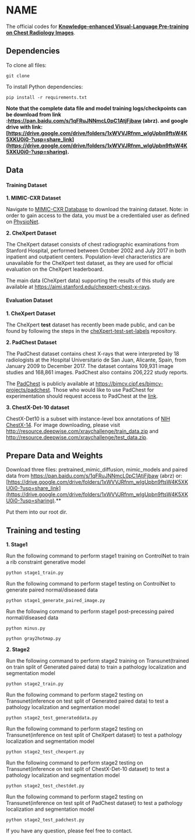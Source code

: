 # NAME
The official codes for [**Knowledge-enhanced Visual-Language Pre-training on Chest Radiology Images**](https://arxiv.org/pdf/2302.14042.pdf).

## Dependencies

To clone all files:

```
git clone 
```

To install Python dependencies:

```
pip install -r requirements.txt
```

**Note that the complete data file and model training logs/checkpoints can be download from link :https://pan.baidu.com/s/1qFRuJNNmcL0pC1AtjFjbaw  (abrz). and google drive with link: [https://drive.google.com/drive/folders/1xWVVJRfnm_wIgUpbn9ftsW4K5XKU0i0-?usp=share_link](https://drive.google.com/drive/folders/1xWVVJRfnm_wIgUpbn9ftsW4K5XKU0i0-?usp=sharing).**


## Data

#### **Training Dataset**   
**1. MIMIC-CXR Dataset**

Navigate to [MIMIC-CXR Database](https://physionet.org/content/mimic-cxr/2.0.0/) to download the training dataset. Note: in order to gain access to the data, you must be a credentialed user as defined on [PhysioNet](https://physionet.org/settings/credentialing/).

**2. CheXpert Dataset**

The CheXpert dataset consists of chest radiographic examinations from Stanford Hospital, performed between October 2002 and July 2017 in both inpatient and outpatient centers. Population-level characteristics are unavailable for the CheXpert test dataset, as they are used for official evaluation on the CheXpert leaderboard.

The main data (CheXpert data) supporting the results of this study are available at https://aimi.stanford.edu/chexpert-chest-x-rays.


#### **Evaluation Dataset**   

**1. CheXpert Dataset**

The CheXpert **test** dataset has recently been made public, and can be found by following the steps in the [cheXpert-test-set-labels](https://github.com/rajpurkarlab/cheXpert-test-set-labels) repository. 

**2. PadChest Dataset**

The PadChest dataset contains chest X-rays that were interpreted by 18 radiologists at the Hospital Universitario de San Juan, Alicante, Spain, from January 2009 to December 2017. The dataset contains 109,931 image studies and 168,861 images. PadChest also contains 206,222 study reports.

The [PadChest](https://arxiv.org/abs/1901.07441) is publicly available at https://bimcv.cipf.es/bimcv-projects/padchest. Those who would like to use PadChest for experimentation should request access to PadChest at the [link](https://bimcv.cipf.es/bimcv-projects/padchest).

**3. ChestX-Det-10 dataset**

ChestX-Det10 is a subset with instance-level box annotations of [NIH ChestX-14](https://www.nih.gov/news-events/news-releases/nih-clinical-center-provides-one-largest-publicly-available-chest-x-ray-datasets-scientific-community).
For image downloading, please visit http://resource.deepwise.com/xraychallenge/train_data.zip and http://resource.deepwise.com/xraychallenge/test_data.zip.

## Prepare Data and Weights 

Download three files: pretrained_mimic_diffusion, mimic_models and paired data from https://pan.baidu.com/s/1qFRuJNNmcL0pC1AtjFjbaw  (abrz) or: [https://drive.google.com/drive/folders/1xWVVJRfnm_wIgUpbn9ftsW4K5XKU0i0-?usp=share_link](https://drive.google.com/drive/folders/1xWVVJRfnm_wIgUpbn9ftsW4K5XKU0i0-?usp=sharing).**

Put them into our root dir.


## Training and testing

**1. Stage1**

Run the following command to perform stage1 training on ControlNet to train a rib constraint generative model

`python stage1_train.py ` 

Run the following command to perform stage1 testing on ControlNet to generate paired normal/diseased data

`python stage1_generate_paired_image.py ` 

Run the following command to perform stage1 post-precessing paired normal/diseased data

`python minus.py ` 

`python gray2hotmap.py ` 


**2. Stage2**

Run the following command to perform stage2 training on Transunet(trained on train split of Generated paired data) to train a pathology localization and segmentation model

`python stage2_train.py ` 

Run the following command to perform stage2 testing on Transunet(inference on test split of Generated paired data) to test a pathology localization and segmentation model

`python stage2_test_generateddata.py ` 

Run the following command to perform stage2 testing on Transunet(inference on test split of CheXpert dataset) to test a pathology localization and segmentation model

`python stage2_test_chexpert.py ` 

Run the following command to perform stage2 testing on Transunet(inference on test split of ChestX-Det-10 dataset) to test a pathology localization and segmentation model

`python stage2_test_chestdet.py ` 

Run the following command to perform stage2 testing on Transunet(inference on test split of PadChest dataset) to test a pathology localization and segmentation model

`python stage2_test_padchest.py ` 




If you have any question, please feel free to contact.








